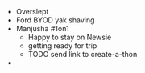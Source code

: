 - Overslept
- Ford BYOD yak shaving
- Manjusha #1on1
	- Happy to stay on Newsie
	- getting ready for trip
	- TODO send link to create-a-thon
-